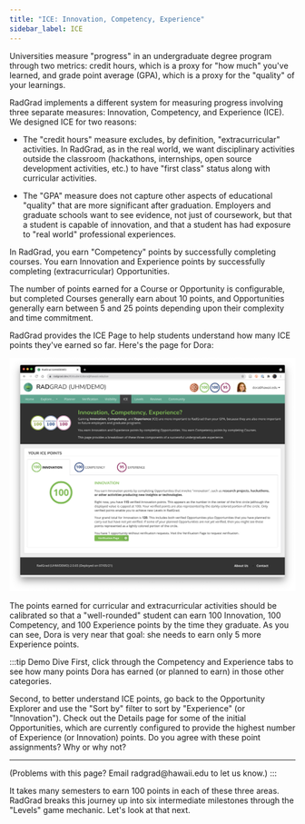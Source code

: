 ```yaml
---
title: "ICE: Innovation, Competency, Experience"
sidebar_label: ICE
---
```


Universities measure "progress" in an undergraduate degree program through two metrics: credit hours, which is a proxy for "how much" you've learned, and grade point average (GPA), which is a proxy for the "quality" of your learnings.

RadGrad implements a different system for measuring progress involving three separate measures: Innovation, Competency, and Experience (ICE). We designed ICE for two reasons:

* The "credit hours" measure excludes, by definition, "extracurricular" activities. In RadGrad, as in the real world, we want disciplinary activities outside the classroom (hackathons, internships, open source development activities, etc.) to have "first class" status along with curricular activities.

* The "GPA" measure does not capture other aspects of educational "quality" that are more significant after graduation. Employers and graduate schools want to see evidence, not just of coursework, but that a student is capable of innovation, and that a student has had exposure to "real world" professional experiences.

In RadGrad, you earn "Competency" points by successfully completing courses. You earn Innovation and Experience points by successfully completing (extracurricular) Opportunities.

The number of points earned for a Course or Opportunity is configurable, but completed Courses generally earn about 10 points, and Opportunities generally earn between 5 and 25 points depending upon their complexity and time commitment.

RadGrad provides the ICE Page to help students understand how many ICE points they've earned so far. Here's the page for Dora:

![](/img/user-guide/demo/ice.png)

The points earned for curricular and extracurricular activities should be calibrated so that a "well-rounded" student can earn 100 Innovation, 100 Competency, and 100 Experience points by the time they graduate. As you can see, Dora is very near that goal: she needs to earn only 5 more Experience points.

:::tip Demo Dive
First, click through the Competency and Experience tabs to see how many points Dora has earned (or planned to earn) in those other categories.

Second, to better understand ICE points, go back to the Opportunity Explorer and use the "Sort by" filter to sort by "Experience" (or "Innovation").  Check out the Details page for some of the initial Opportunities, which are currently configured to provide the highest number of Experience (or Innovation) points. Do you agree with these point assignments?  Why or why not?

<hr/>
(Problems with this page? Email radgrad@hawaii.edu to let us know.)
:::

It takes many semesters to earn 100 points in each of these three areas.  RadGrad breaks this journey up into six intermediate milestones through the "Levels" game mechanic. Let's look at that next.



